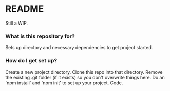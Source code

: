 # README #

Still a WIP.

### What is this repository for? ###

Sets up directory and necessary dependencies to get project started.

### How do I get set up? ###

Create a new project directory.
Clone this repo into that directory.
Remove the existing .git folder (if it exists) so you don't overwrite things here.
Do an 'npm install' and 'npm init' to set up your project.
Code.